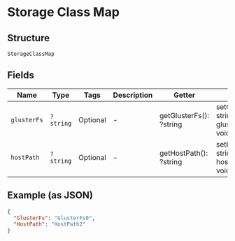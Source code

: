 
# Storage Class Map

## Structure

`StorageClassMap`

## Fields

| Name | Type | Tags | Description | Getter | Setter |
|  --- | --- | --- | --- | --- | --- |
| `glusterFs` | `?string` | Optional | - | getGlusterFs(): ?string | setGlusterFs(?string glusterFs): void |
| `hostPath` | `?string` | Optional | - | getHostPath(): ?string | setHostPath(?string hostPath): void |

## Example (as JSON)

```json
{
  "GlusterFs": "GlusterFs0",
  "HostPath": "HostPath2"
}
```

